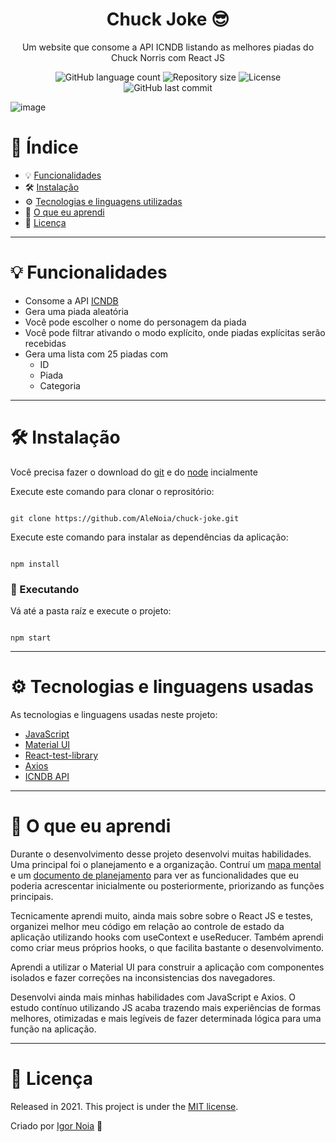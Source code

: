 <h1 align="center">
  Chuck Joke 😎
</h1>

<p align="center">
Um website que consome a API ICNDB listando as melhores piadas do Chuck Norris com React JS
</p>

<p align="center">
<img alt="GitHub language count" src="https://img.shields.io/github/languages/count/AleNoia/chuck-joke?color=%2304D361"> <img alt="Repository size" src="https://img.shields.io/github/repo-size/AleNoia/chuck-joke"> <img alt="License" src="https://img.shields.io/badge/license-MIT-brightgreen"> <img alt="GitHub last commit" src="https://img.shields.io/github/last-commit/AleNoia/chuck-joke"></a>
</p>

![image](https://user-images.githubusercontent.com/82424777/132786716-a7c3ee6f-e6e9-4273-a064-b30c57fe28c8.png)




# 📌 Índice
* 💡 [Funcionalidades](#features)
* 🛠 [Instalação](#Installation)
* ⚙ [Tecnologias e linguagens utilizadas](#TechnologiesUsed)
* 🧠 [O que eu aprendi](#WhatILearn)
* 🧾 [Licença](#License)
***

# <a name="features"></a>💡 Funcionalidades

* Consome a API [ICNDB](http://www.icndb.com/api/)
* Gera uma piada aleatória
* Você pode escolher o nome do personagem da piada
* Você pode filtrar ativando o modo explícito, onde piadas explícitas serão recebidas
* Gera uma lista com 25 piadas com 
  * ID
  * Piada
  * Categoria


***

# <a name="Installation"></a>🛠 Instalação

Você precisa fazer o download do [git](https://git-scm.com) e do [node](https://nodejs.org/en/download/) incialmente

Execute este comando para clonar o reprositório:

```git

git clone https://github.com/AleNoia/chuck-joke.git

```

Execute este comando para instalar as dependências da aplicação:

```

npm install

```

### 🎲 Executando

Vá até a pasta raíz e execute o projeto:
```

npm start

```

***
# <a name="TechnologiesUsed"></a> ⚙ Tecnologias e linguagens usadas
As tecnologias e linguagens usadas neste projeto:

- [JavaScript](https://developer.mozilla.org/en-US/docs/Web/JavaScript)
- [Material UI](https://material-ui.com/)
- [React-test-library](https://testing-library.com/)
- [Axios](https://github.com/axios/axios)
- [ICNDB API](http://www.icndb.com/api/)



***

# <a name="WhatILearn"></a>🧠 O que eu aprendi 
Durante o desenvolvimento desse projeto desenvolvi muitas habilidades. Uma principal foi o planejamento e a organização. Contruí um [mapa mental](https://whimsical.com/chuck-joke-3xbEUiesSxHktjpLvADmMs) e um [documento de planejamento](https://docs.google.com/document/d/1PWcTX4ixfZu3kppsIBxMLNjEH49fK9L6keWO_U5aH7I/edit?usp=sharing) para ver as funcionalidades que eu poderia acrescentar inicialmente ou posteriormente, priorizando as funções principais.

Tecnicamente aprendi muito, ainda mais sobre sobre o React JS e testes, organizei melhor meu código em relação ao controle de estado da aplicação utilizando hooks com useContext e useReducer. Também aprendi como criar meus próprios hooks, o que facilita bastante o desenvolvimento. 

Aprendi a utilizar o Material UI para construir a aplicação com componentes isolados e fazer correções na inconsistencias dos navegadores.

Desenvolvi ainda mais minhas habilidades com JavaScript e Axios. O estudo contínuo utilizando JS acaba trazendo mais experiências de formas melhores, otimizadas e mais legíveis de fazer determinada lógica para uma função na aplicação.

***

# <a name="License"></a>🧾 Licença 

Released in 2021. This project is under the [MIT license](https://github.com/AleNoia/client-manager/blob/main/LICENSE).

Criado por [Igor Noia](https://github.com/AleNoia) 👋

